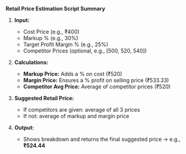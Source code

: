 **Retail Price Estimation Script Summary**

1. **Input:**

   * Cost Price (e.g., ₹400)
   * Markup % (e.g., 30%)
   * Target Profit Margin % (e.g., 25%)
   * Competitor Prices (optional, e.g., \[500, 520, 540])

2. **Calculations:**

   * **Markup Price:** Adds a % on cost (₹520)
   * **Margin Price:** Ensures a % profit on selling price (₹533.33)
   * **Competitor Avg Price:** Average of competitor prices (₹520)

3. **Suggested Retail Price:**

   * If competitors are given: average of all 3 prices
   * If not: average of markup and margin price

4. **Output:**

   * Shows breakdown and returns the final suggested price
     → e.g., **₹524.44**
